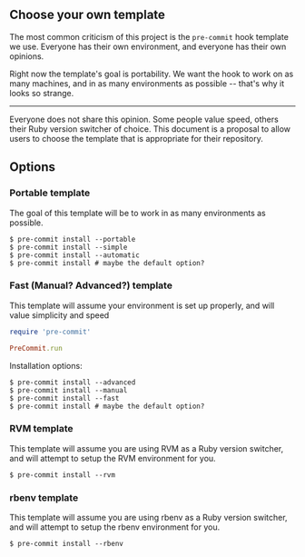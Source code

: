 
## Choose your own template

The most common criticism of this project is the `pre-commit` hook template we use. Everyone has their own environment, and everyone has their own opinions.

Right now the template's goal is portability. We want the hook to work on as many machines, and in as many environments as possible -- that's why it looks so strange.

---

Everyone does not share this opinion. Some people value speed, others their Ruby version switcher of choice. This document is a proposal to allow users to choose the template that is appropriate for their repository.

## Options

### Portable template

The goal of this template will be to work in as many environments as possible.

    $ pre-commit install --portable
    $ pre-commit install --simple
    $ pre-commit install --automatic
    $ pre-commit install # maybe the default option?

### Fast (Manual? Advanced?) template

This template will assume your environment is set up properly, and will value simplicity and speed

```ruby
require 'pre-commit'

PreCommit.run
```

Installation options:

    $ pre-commit install --advanced
    $ pre-commit install --manual
    $ pre-commit install --fast
    $ pre-commit install # maybe the default option?

### RVM template

This template will assume you are using RVM as a Ruby version switcher, and will attempt to setup the RVM environment for you.

    $ pre-commit install --rvm

### rbenv template

This template will assume you are using rbenv as a Ruby version switcher, and will attempt to setup the rbenv environment for you.

    $ pre-commit install --rbenv
